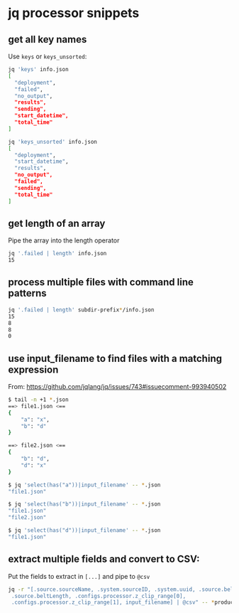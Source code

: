 # jq processor snippets

## get all key names

Use `keys` or `keys_unsorted`:

```bash
jq 'keys' info.json
[
  "deployment",
  "failed",
  "no_output",
  "results",
  "sending",
  "start_datetime",
  "total_time"
]
```

```bash
jq 'keys_unsorted' info.json
[
  "deployment",
  "start_datetime",
  "results",
  "no_output",
  "failed",
  "sending",
  "total_time"
]
```

## get length of an array

Pipe the array into the length operator

```bash
jq '.failed | length' info.json
15
```

## process multiple files with command line patterns

```bash
jq '.failed | length' subdir-prefix*/info.json
15
8
8
0
```

## use input_filename to find files with a matching expression

From: https://github.com/jqlang/jq/issues/743#issuecomment-993940502

```bash
$ tail -n +1 *.json
==> file1.json <==
{
    "a": "x",
    "b": "d"
}

==> file2.json <==
{
    "b": "d",
    "d": "x"
}

$ jq 'select(has("a"))|input_filename' -- *.json
"file1.json"

$ jq 'select(has("b"))|input_filename' -- *.json
"file1.json"
"file2.json"

$ jq 'select(has("d"))|input_filename' -- *.json
"file1.json"
```

## extract multiple fields and convert to CSV:

Put the fields to extract in `[...]` and pipe to `@csv`

```bash
jq -r "[.source.sourceName, .system.sourceID, .system.uuid, .source.beltWidth,
 .source.beltLength, .configs.processor.z_clip_range[0],
 .configs.processor.z_clip_range[1], input_filename] | @csv" -- *production*
```
